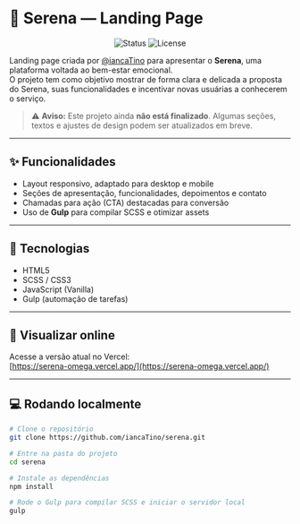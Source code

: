 # 🌸 Serena — Landing Page

<p align="center">
  <img src="https://img.shields.io/badge/status-em%20desenvolvimento-ff69b4?style=for-the-badge" alt="Status">
  <img src="https://img.shields.io/badge/license-MIT-ffb6c1?style=for-the-badge" alt="License">
</p>

Landing page criada por [@iancaTino](https://github.com/iancaTino) para apresentar o **Serena**, uma plataforma voltada ao bem-estar emocional.  
O projeto tem como objetivo mostrar de forma clara e delicada a proposta do Serena, suas funcionalidades e incentivar novas usuárias a conhecerem o serviço.

> ⚠️ **Aviso:** Este projeto ainda **não está finalizado**. Algumas seções, textos e ajustes de design podem ser atualizados em breve.

---

## ✨ Funcionalidades

- Layout responsivo, adaptado para desktop e mobile  
- Seções de apresentação, funcionalidades, depoimentos e contato  
- Chamadas para ação (CTA) destacadas para conversão  
- Uso de **Gulp** para compilar SCSS e otimizar assets  

---

## 🎨 Tecnologias

- HTML5  
- SCSS / CSS3  
- JavaScript (Vanilla)  
- Gulp (automação de tarefas)  

---

## 🚀 Visualizar online

Acesse a versão atual no Vercel:  
[https://serena-omega.vercel.app/](https://serena-omega.vercel.app/)

---

## 💻 Rodando localmente

```bash
# Clone o repositório
git clone https://github.com/iancaTino/serena.git

# Entre na pasta do projeto
cd serena

# Instale as dependências
npm install

# Rode o Gulp para compilar SCSS e iniciar o servidor local
gulp
